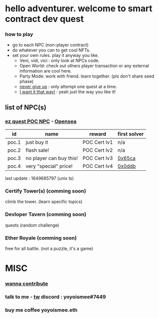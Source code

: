 # hello adventurer. welcome to smart contract dev quest


### how to play
- go to each NPC (non-player contract)  
- do whatever you can to get cool NFTs.
- set your own rules. play it anyway you like.
  - Veni, vidi, vici : only look at NPCs code. 
  - Open World: check out others player transaction or any external information are cool here.
  - Party Mode: work with friend. learn together. (pls don't share seed phase)
  - [never give up](https://www.youtube.com/watch?v=dQw4w9WgXcQ) : only attempt one quest at a time.  
  - [I want it that way!](https://www.youtube.com/watch?v=4fndeDfaWCg) : yeah just the way you like it!


## list of NPC(s)

### [ez quest POC NPC](https://polygonscan.com/address/0xebbf607c199671d9ae99e31d9b9424208d42d924#code) - [Opensea](https://opensea.io/collection/certify-smart-contract-developer)


|  id | name  | reward  | first solver |
|----|----|-----|----|
| poc.1  |  just buy it |  POC Cert lv1  | n/a |
| poc.2  |  flash sale! | POC Cert lv2  | n/a |
| poc.3  |  no player can buy this! | POC Cert lv3  | [0x65ca](https://polygonscan.com/address/0x65ca1e492dd6b70151874b6635d4bfd95d5810ab) |
| poc.4  |  very "special" price! | POC Cert lv4  | [0x0ddb](https://polygonscan.com/address/0x0ddb70920bc840ad080e7ae00b56a062eb25271a) |

last update : 1649685797 (unix ts)


### Certify Tower(s) (comming soon)
climb the tower. (learn specific topics)


### Devloper Tavern (comming soon)
quests (random challenge)

### Ether Royale (comming soon)
free for all battle. (not a puzzle, it's a game)

# MISC

### [wanna contribute](/contrib)
### talk to me - [tw](https://twitter.com/0xyoyoismee) discord : yoyoismee#7449 
### buy me coffee yoyoismee.eth
